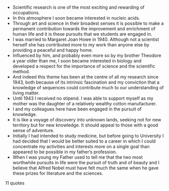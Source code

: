  - Scientific research is one of the most exciting and rewarding of occupations.
 - In this atmosphere I soon became interested in nucleic acids.
 - Through art and science in their broadest senses it is possible to make a permanent contribution towards the improvement and enrichment of human life and it is these pursuits that we students are engaged in.
 - I was married to Margaret Joan Howe in 1940. Although not a scientist herself she has contributed more to my work than anyone else by providing a peaceful and happy home.
 - Influenced by him, and probably even more so by my brother Theodore a year older than me, I soon became interested in biology and developed a respect for the importance of science and the scientific method.
 - And indeed this theme has been at the centre of all my research since 1943, both because of its intrinsic fascination and my conviction that a knowledge of sequences could contribute much to our understanding of living matter.
 - Until 1943 I received no stipend. I was able to support myself as my mother was the daughter of a relatively wealthy cotton manufacturer.
 - I and my colleagues here have been engaged in the pursuit of knowledge.
 - It is like a voyage of discovery into unknown lands, seeking not for new territory but for new knowledge. It should appeal to those with a good sense of adventure.
 - Initially I had intended to study medicine, but before going to University I had decided that I would be better suited to a career in which I could concentrate my activities and interests more on a single goal than appeared to be possible in my father’s profession.
 - When I was young my Father used to tell me that the two most worthwhile pursuits in life were the pursuit of truth and of beauty and I believe that Alfred Nobel must have felt much the same when he gave these prizes for literature and the sciences.

11 quotes